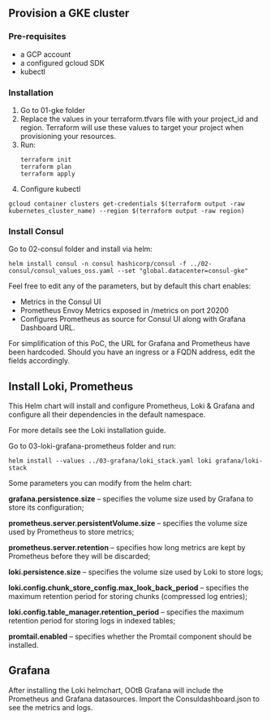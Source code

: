 ## Provision a GKE cluster

### Pre-requisites

* a GCP account
* a configured gcloud SDK
* kubectl

### Installation


1) Go to 01-gke folder 
2) Replace the values in your terraform.tfvars file with your project_id and region. Terraform will use these values to target your project when provisioning your resources. 
3) Run:
    ``` 
    terraform init
    terraform plan
    terraform apply
    ```
4) Configure kubectl
```
gcloud container clusters get-credentials $(terraform output -raw kubernetes_cluster_name) --region $(terraform output -raw region)

```


### Install Consul

Go to 02-consul folder and install via helm:

```
helm install consul -n consul hashicorp/consul -f ../02-consul/consul_values_oss.yaml --set "global.datacenter=consul-gke"

```

Feel free to edit any of the parameters, but by default this chart enables:
* Metrics in the Consul UI
* Prometheus Envoy Metrics exposed in /metrics on port 20200
* Configures Prometheus as source for Consul UI along with Grafana Dashboard URL.

For simplification of this PoC, the URL for Grafana and Prometheus have been hardcoded. Should you have an ingress or a FQDN address, edit the fields accordingly.




## Install Loki, Prometheus

This Helm chart will install and configure Prometheus, Loki & Grafana and configure all their dependencies in the default namespace. 

For more details see the Loki installation guide.

Go to 03-loki-grafana-prometheus folder and run:

```
helm install --values ../03-grafana/loki_stack.yaml loki grafana/loki-stack

```

Some parameters you can modify from the helm chart:

**grafana.persistence.size** – specifies the volume size used by Grafana to store its configuration;

**prometheus.server.persistentVolume.size** – specifies the volume size used by Prometheus to store metrics;

**prometheus.server.retention** – specifies how long metrics are kept by Prometheus before they will be discarded;

**loki.persistence.size** – specifies the volume size used by Loki to store logs;

**loki.config.chunk_store_config.max_look_back_period** – specifies the maximum retention period for storing chunks (compressed log entries);

**loki.config.table_manager.retention_period** – specifies the maximum retention period for storing logs in indexed tables;

**promtail.enabled** – specifies whether the Promtail component should be installed.

## Grafana

After installing the Loki helmchart, OOtB Grafana will include the Prometheus and Grafana datasources. Import the Consuldashboard.json to see the metrics and logs.




